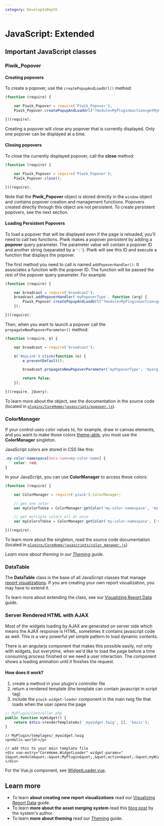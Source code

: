 ```yaml
---
category: DevelopInDepth
---
```

# JavaScript: Extended

## Important JavaScript classes

### Piwik_Popover


#### Creating popovers

To create a popover, use the `createPopupAndLoadUrl()` method:

```javascript
(function (require) {

    var Piwik_Popover = require('Piwik_Popover');
    Piwik_Popover.createPopupAndLoadUrl("?module=MyPlugin&action=getMyPopover", "The Popover Title", 'my-custom-dialog-css-class');

})(require);
```

Creating a popover will close any popover that is currently displayed. Only one popover can be displayed at a time.

#### Closing popovers

To close the currently displayed popover, call the **close** method:

```javascript
(function (require) {

    var Piwik_Popover = require('Piwik_Popover');
    Piwik_Popover.close();

})(require);
```

Note that the **Piwik_Popover** object is stored directly in the `window` object and contains popover creation and management functions. Popovers created directly through this object are not persistent. To create persistent popovers, see the next section.

#### Loading Persistent Popovers

To load a popover that will be displayed even if the page is reloaded, you'll need to call two functions. Piwik makes a popover _persistent_ by adding a **popover** query parameter. The parameter value will contain a popover ID and another string (separated by a `':'`). Piwik will see this ID and execute a function that displays the popover.

The first method you need to call is named `addPopoverHandler()`. It associates a function with the popover ID. The function will be passed the rest of the popover query parameter. For example:

```javascript
(function (require) {

    var broadcast = require('broadcast');
    broadcast.addPopoverHandler('myPopoverType', function (arg) {
        Piwik_Popover.createPopupAndLoadUrl("?module=MyPlugin&action=getPopup&arg=" + arg, _pk_translate('MyPlugin_MyPopoverTitle'));
    });

})(require);
```

Then, when you want to launch a popover call the `propagateNewPopoverParameter()` method:

```javascript
(function (require, $) {

    var broadcast = require('broadcast');

    $('#myLink').click(function (e) {
        e.preventDefault();

        broadcast.propagateNewPopoverParameter('myPopoverType', 'myarg');

        return false;
    });

})(require, jQuery);
```


To learn more about the object, see the documentation in the source code (located in [`plugins/CoreHome/javascripts/popover.js`](https://github.com/matomo-org/matomo/blob/master/plugins/CoreHome/javascripts/popover.js)).

### ColorManager

If your control uses color values to, for example, draw in canvas elements, and you want to make those colors [theme-able](/guides/theming), you must use the **ColorManager** singleton.

JavaScript colors are stored in CSS like this:

```css
.my-color-namespace[data-name=my-color-name] {
    color: red;
}
```

In your JavaScript, you can use **ColorManager** to access these colors:

```javascript
(function (require) {

    var ColorManager = require('piwik').ColorManager;

    // get one color
    var myColorToUse = ColorManager.getColor('my-color-namespace', 'my-color-name');

    // get multiple colors all at once
    var myColorsToUse = ColorManager.getColor('my-color-namespace', ['my-first-color', 'my-second-color']);

})(require);
```

To learn more about the singleton, read the source code documentation (located in [`plugins/CoreHome/javascripts/color_manager.js`](https://github.com/matomo-org/matomo/blob/master/plugins/CoreHome/javascripts/color_manager.js)).

_Learn more about theming in our [Theming](/guides/theming) guide._

<a name="classes-DataTable"></a>
### DataTable

The **DataTable** class is the base of all JavaScript classes that manage [report visualizations](/guides/visualizing-report-data#about-visualizations). If you are creating your own report visualization, you may have to extend it.

To learn more about extending the class, see our [Visualizing Report Data](https://github.com/matomo-org/developer-documentation/blob/master/docs/visualizing-report-data.md) guide.

### Server Rendered HTML with AJAX

Most of the widgets loading by AJAX are generated on server side which means the AJAX response is HTML, sometimes it contains javascript code as well. This is a very powerful yet simple pattern to load dynamic contents.

There is an angularjs component that makes this possible easily, not only with widgets, but everytime, when we'd like to load the page before a time consuming process finished or we need a user interaction. The component shows a loading animation until it finishes the request.

#### How does it work?

1. create a method in your plugin's controller file
1. return a rendered template (the template can contain javascript in script tag)
1. include the `piwik-widget-loader` component in the main twig file that loads when the user opens the page

```php
// MyPlugin/Controller.php
public function myWidget() {
    return $this->renderTemplateAs('_mywidget.twig', [], 'basic');
}
```

```twig
// MyPlugin/templages/_mywidget.twig
<p>Hello world!</p>
```

```twig
// add this to your main template file
<div vue-entry="CoreHome.WidgetLoader" widget-params="{&quot;module&quot;:&quot;MyPlugin&quot;,&quot;action&quot;:&quot;myWidget&quot;}"></div>
```

For the Vue.js component, see [WidgetLoader.vue](https://github.com/matomo-org/matomo/blob/5.x-dev/plugins/CoreHome/vue/src/WidgetLoader/WidgetLoader.vue#L3).

## Learn more

* To learn **about creating new report visualizations** read our [Visualizing Report Data](/guides/visualizing-report-data) guide.
* To learn **more about the asset merging system** read this [blog post](https://matomo.org/blog/2010/07/making-piwik-ui-faster/) by the system's author.
* To learn **more about theming** read our [Theming](/guides/theming) guide.
